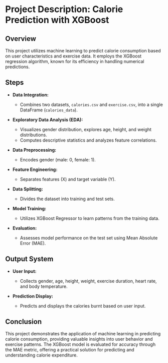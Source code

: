 # Project Description: Calorie Prediction with XGBoost

## Overview
This project utilizes machine learning to predict calorie consumption based on user characteristics and exercise data. It employs the XGBoost regression algorithm, known for its efficiency in handling numerical predictions.

## Steps

- **Data Integration:**
  - Combines two datasets, `calories.csv` and `exercise.csv`, into a single DataFrame (`calories_data`).

- **Exploratory Data Analysis (EDA):**
  - Visualizes gender distribution, explores age, height, and weight distributions.
  - Computes descriptive statistics and analyzes feature correlations.

- **Data Preprocessing:**
  - Encodes gender (male: 0, female: 1).

- **Feature Engineering:**
  - Separates features (X) and target variable (Y).

- **Data Splitting:**
  - Divides the dataset into training and test sets.

- **Model Training:**
  - Utilizes XGBoost Regressor to learn patterns from the training data.

- **Evaluation:**
  - Assesses model performance on the test set using Mean Absolute Error (MAE).

## Output System

- **User Input:**
  - Collects gender, age, height, weight, exercise duration, heart rate, and body temperature.

- **Prediction Display:**
  - Predicts and displays the calories burnt based on user input.

## Conclusion
This project demonstrates the application of machine learning in predicting calorie consumption, providing valuable insights into user behavior and exercise patterns. The XGBoost model is evaluated for accuracy through the MAE metric, offering a practical solution for predicting and understanding calorie expenditure.
